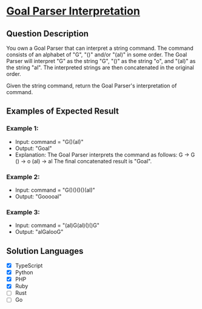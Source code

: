 # [Goal Parser Interpretation](https://leetcode.com/problems/goal-parser-interpretation/description/)

## Question Description

You own a Goal Parser that can interpret a string command. The command consists of an alphabet of "G", "()" and/or "(al)" in some order. The Goal Parser will interpret "G" as the string "G", "()" as the string "o", and "(al)" as the string "al". The interpreted strings are then concatenated in the original order.

Given the string command, return the Goal Parser's interpretation of command.

## Examples of Expected Result

### Example 1:

- Input: command = "G()(al)"
- Output: "Goal"
- Explanation: The Goal Parser interprets the command as follows:
  G -> G
  () -> o
  (al) -> al
  The final concatenated result is "Goal".

### Example 2:

- Input: command = "G()()()()(al)"
- Output: "Gooooal"

### Example 3:

- Input: command = "(al)G(al)()()G"
- Output: "alGalooG"

## Solution Languages

- [x] TypeScript
- [x] Python
- [x] PHP
- [x] Ruby
- [ ] Rust
- [ ] Go
